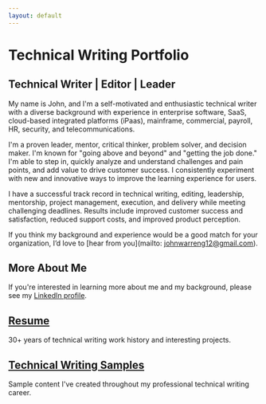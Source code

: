 ```yaml
---
layout: default
---
```

# Technical Writing Portfolio
## Technical Writer | Editor | Leader

My name is John, and I'm a self-motivated and enthusiastic technical writer with a diverse background with experience in enterprise software, SaaS, cloud-based integrated platforms (iPaas), mainframe, commercial, payroll, HR, security, and telecommunications.

I'm a proven leader, mentor, critical thinker, problem solver, and decision maker. I'm known for "going above and beyond" and "getting the job done." I'm able to step in, quickly analyze and understand challenges and pain points, and add value to drive customer success. I consistently experiment with new and innovative ways to improve the learning experience for users.

I have a successful track record in technical writing, editing, leadership, mentorship, project management, execution, and delivery while meeting challenging deadlines. Results include improved customer success and satisfaction, reduced support costs, and improved product perception.

If you think my background and experience would be a good match for your organization, I’d love to [hear from you](mailto: johnwarreng12@gmail.com).

## More About Me

If you're interested in learning more about me and my background, please see my <a href="https://www.linkedin.com/in/john-w-george/" target="_blank">LinkedIn profile</a>.

## [Resume](docs/john_george_resume.pdf)
30+ years of technical writing work history and interesting projects.

## [Technical Writing Samples](docs/writing_samples.md)
Sample content I've created throughout my professional technical writing career. 



